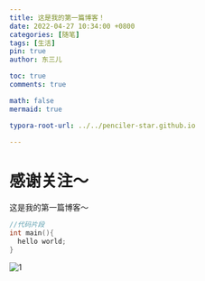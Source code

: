 ```yaml
---
title: 这是我的第一篇博客！
date: 2022-04-27 10:34:00 +0800
categories: [随笔]
tags: [生活]
pin: true
author: 东三儿

toc: true
comments: true

math: false
mermaid: true

typora-root-url: ../../penciler-star.github.io

---
```


# 感谢关注～ 


这是我的第一篇博客～
```c++
//代码片段
int main(){
  hello world;
}
```

![1](/../penciler-star.github.io/assets/blog_res/2021-03-30-hello-world.assets/1-16507710709161.jpg)
